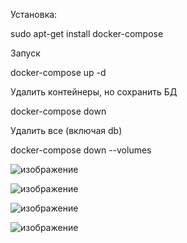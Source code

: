 Установка:

sudo apt-get install docker-compose


Запуск 

docker-compose up -d

 Удалить контейнеры, но сохранить БД 

docker-compose down

 Удалить все (включая db) 

docker-compose down --volumes


![изображение](https://user-images.githubusercontent.com/73390744/118394368-f3dc4180-b64c-11eb-9fe4-f4d23f0c2934.png)


![изображение](https://user-images.githubusercontent.com/73390744/118394374-ffc80380-b64c-11eb-9994-5a6c8eb785f8.png)


![изображение](https://user-images.githubusercontent.com/73390744/118394378-05bde480-b64d-11eb-8603-211c12e547dd.png)


![изображение](https://user-images.githubusercontent.com/73390744/118394379-0b1b2f00-b64d-11eb-9004-7e2366e59098.png)
